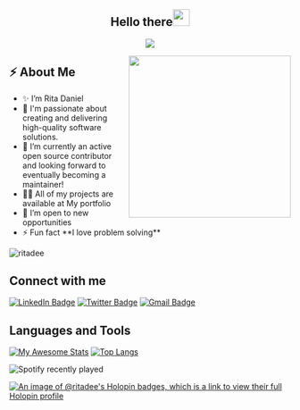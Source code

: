 <h2 align="center">Hello there<img src = "https://raw.githubusercontent.com/MartinHeinz/MartinHeinz/master/wave.gif" width = 30px></h2>

<!-- Animation Typing -->

<p align="center">
  <a href="https://github.com/DenverCoder1/readme-typing-svg"><img src="https://readme-typing-svg.herokuapp.com?font=Fira+Code&pause=1100&width=500&lines=I'm+Rita+Nkem+Daniel.;I'm+a+Full-Stack+Developer"></a>
</p>

<!-- Animation Typing: END -->

<!--Image Gif-->
<img  src="https://user-images.githubusercontent.com/105108549/190127191-945c97b4-f2e8-47fe-b1da-ff678d31c0ed.gif" height="290px" align="right" />

<!-- About me section -->

<h2>⚡️ About Me</h3>

<ul>
<li>✨ I’m Rita Daniel</li>
<li> 💬 I'm passionate about creating and delivering high-quality software solutions.</li>
<li> 🌱 I’m currently an active open source contributor and looking forward to eventually becoming a maintainer!</li>
<li> 👨‍💻 All of my projects are available at <a href="https://ritadaniel.me/" style="text-decoration: none;"><span aria-hidden="true">My portfolio</span></a></li>
<li> 👀 I’m open to new opportunities</li>
<li> ⚡ Fun fact **I love problem solving**</li>
</ul>

<p align="left"> <img src="https://komarev.com/ghpvc/?username=ritadee&label=Profile%20views&color=0e75b6&style=flat" alt="ritadee" /> </p>

<!-- Conecct section -->

<h2> Connect with me</h3>
    <p>
        <a href="https://www.linkedin.com/in/rita-daniel/"><img src="https://img.shields.io/badge/-Rita%20Daniel%20-blue?style=plastic&amp;labelColor=blue&amp;logo=LinkedIn&amp;link=www.linkedin.com/in/adeoluwa-agbakosi-687023219" alt="LinkedIn Badge"></a> 
       <a href="https://x.com/durdana_dee/"><img src="https://img.shields.io/badge/-RitaDaniel-informational?style=plastic&amp;labelColor=informational&amp;logo=Twitter&amp;link=https://twitter.com/Dev_180Memes" alt="Twitter Badge"></a>
        <a href="mailto:ritankemdaniel@gmail.com"><img src="https://img.shields.io/badge/-Rita%20Daniel-fff?style=plastic&amp;labelColor=fff&amp;logo=Gmail&amp;link=mailto:adeoluwaagbakosi@gmail.com" alt="Gmail Badge"></a>
   </p>
   
 <!-- Connect section -->
 

<h2 align="left">Languages and Tools</h3>

[![My Awesome Stats](https://awesome-github-stats.azurewebsites.net/user-stats/RitaDee?cardType=github&theme=github-dark&preferLogin=true)](https://git.io/awesome-stats-card)  [![Top Langs](https://github-readme-stats.vercel.app/api/top-langs/?username=RitaDee&show_icons=true&theme=radical&layout=compact)](https://github.com/RitaDee/github-readme-stats)


![Spotify recently played](https://spotify-recently-played-readme.vercel.app/api?user=31y7szd76mn2re4lxmen6g7uhedi&unique=true)

[![An image of @ritadee's Holopin badges, which is a link to view their full Holopin profile](https://holopin.me/ritadee)](https://holopin.io/@ritadee)

